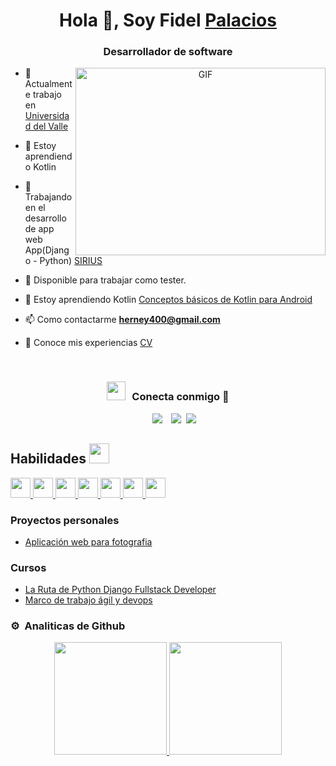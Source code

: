 
<h1 align="center">Hola 👋, Soy Fidel <a href="#" target="blank">
Palacios</a></h1>
<h3 align="center">Desarrollador de software  </h3>



<!--<p align="left"> <a href="https://twitter.com/100rabhcsmc" target="blank"><img src="https://img.shields.io/twitter/follow/100rabhcsmc?logo=twitter&style=for-the-badge" alt="100rabhcsmc" /></a> </p>-->

<a target="_blank" align="center">
  <img align="right" top="500" height="300" width="400" alt="GIF" src="https://media.giphy.com/media/SWoSkN6DxTszqIKEqv/giphy.gif">
</a>

- 🔭 Actualmente trabajo en <a href="[https://www.univalle.edu.co/](https://www.univalle.edu.co/)" target="blank">Universidad del Valle</a>
- 🌱 Estoy aprendiendo Kotlin 
- 🌱 Trabajando en el desarrollo de app web App(Django - Python) <a href="http://herney400.pythonanywhere.com/" target="blank">SIRIUS</a>

- 🤝 Disponible para trabajar como tester.

- 🌱 Estoy aprendiendo Kotlin <a href="https://developer.android.com/courses?hl=es-419" target="blank">Conceptos básicos de Kotlin para Android</a> 

- 📫 Como contactarme **herney400@gmail.com**

- 📄 Conoce mis experiencias <a href="https://drive.google.com/file/d/1J2DgRJUfEAMVLV3FnouDHyoR5BwJFPop/view?usp=sharing" target="blank">CV</a>
<br/>
<h3 align="center" > <img src="https://media.giphy.com/media/iY8CRBdQXODJSCERIr/giphy.gif" width="30" height="30" style="margin-right: 10px;">Conecta conmigo 🤝 </h3>

<p align="center">

 <div align="center"  class="icons-social" style="margin-left: 10px;">
        <a style="margin-left: 10px;"  target="_blank" href="https://www.linkedin.com/in/herney-palacios/">
			<img src="https://img.icons8.com/doodle/40/000000/linkedin--v2.png"></a>
        <a style="margin-left: 10px;" target="_blank" href="https://github.com/herney400">
		<img src="https://img.icons8.com/doodle/40/000000/github--v1.png"></a>	
		<a style="margin-left: 5px;" target="_blank" href="https://github.com/herney400/hojadevida/blob/main/CV%20-%20Fidel%20Palacios%20.pdf">
					<img src="https://img.icons8.com/plasticine/0.5x/resume.png" ></a>
      </div>

</p>
<h2>Habilidades <img src = "https://media2.giphy.com/media/QssGEmpkyEOhBCb7e1/giphy.gif?cid=ecf05e47a0n3gi1bfqntqmob8g9aid1oyj2wr3ds3mg700bl&rid=giphy.gif" width = 32px> </h2>
<a href= https://github.com/Aditya664?tab=repositories&q=&type=&language=python&sort= > <img width ='32px' src ='https://raw.githubusercontent.com/rahulbanerjee26/githubAboutMeGenerator/main/icons/python.svg'> </a>
<a href= https://github.com/Aditya664?tab=repositories&q=&type=&language=javascript&sort= > <img width ='32px' src ='https://raw.githubusercontent.com/rahulbanerjee26/githubAboutMeGenerator/main/icons/javascript.svg'> </a>
<a href= https://github.com/Aditya664?tab=repositories&q=&type=&language=sqlite&sort= > <img width ='32px' src ='https://raw.githubusercontent.com/rahulbanerjee26/githubAboutMeGenerator/main/icons/sqlite.svg'> </a>
<a href= https://github.com/Aditya664?tab=repositories&q=&type=&language=css&sort= > <img width ='32px' src ='https://raw.githubusercontent.com/rahulbanerjee26/githubAboutMeGenerator/main/icons/css.svg'> </a>
<a href= https://github.com/Aditya664?tab=repositories&q=&type=&language=html&sort= > <img width ='32px' src ='https://raw.githubusercontent.com/rahulbanerjee26/githubAboutMeGenerator/main/icons/html.svg'> </a>
<a href= https://github.com/Aditya664?tab=repositories&q=&type=&language=android&sort= > <img width ='32px' src ='https://raw.githubusercontent.com/rahulbanerjee26/githubAboutMeGenerator/main/icons/android.svg'> </a>
<a href= https://github.com/Aditya664?tab=repositories&q=&type=&language=android&sort= > <img width ='32px' src ='https://raw.githubusercontent.com/rahulbanerjee26/githubAboutMeGenerator/main/icons/kotlin.svg'> </a>

### Proyectos personales

<!-- BLOG-POST-LIST:START -->

- [Aplicación web para fotografia](http://herney400.pythonanywhere.com/)
 
<!-- BLOG-POST-LIST:END -->


### Cursos


-  [La Ruta de Python Django Fullstack Developer](	https://www.udemy.com/course/la-ruta-de-python-django/learn/lecture/27794780?start=0#overview)
-  [Marco de trabajo ágil y devops](https://drive.google.com/file/d/1nIblsS0Ea8k1o5ujV8dwmZPd66wv6eBu/view?usp=sharing=)

### ⚙️ &nbsp;Analiticas de Github

<p align="center">
<a href="[https://github.com/herney400](https://github.com/herney400)">
  <img height="180em" src="https://github-readme-stats-eight-theta.vercel.app/api?username=herney400&show_icons=true&theme=algolia&include_all_commits=true&count_private=true"/>
  <img height="180em" src="https://github-readme-stats-eight-theta.vercel.app/api/top-langs/?username=herney400&layout=compact&langs_count=8&theme=algolia"/>
</a>
</p>
 
